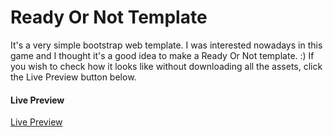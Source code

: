 # Ready Or Not Template
It's a very simple bootstrap web template. I was interested nowadays in this game and I thought it's a good idea to make a Ready Or Not template. :)
If you wish to check how it looks like without downloading all the assets, click the Live Preview button below.
#### Live Preview
[Live Preview](https://kareszrk.github.io/Ready-Or-Not-Template/ "Live Preview")
